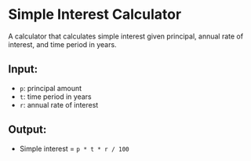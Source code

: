 # Simple Interest Calculator
A calculator that calculates simple interest given principal, annual rate of interest, and time period in years.

## Input:
- `p`: principal amount
- `t`: time period in years
- `r`: annual rate of interest

## Output:
- Simple interest = `p * t * r / 100`
